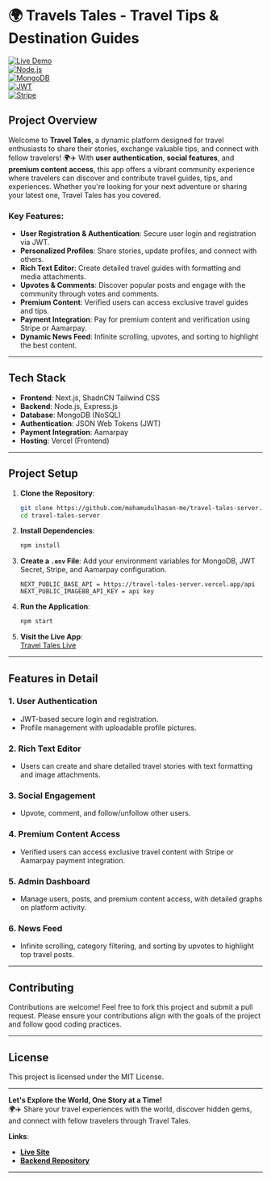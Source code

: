 # 🌍 Travels Tales - Travel Tips & Destination Guides

[![Live Demo](https://img.shields.io/badge/Live-Demo-blue.svg)](https://travel-tales-client.vercel.app/)  
[![Node.js](https://img.shields.io/badge/Node.js-Server-green.svg)](https://github.com/mahamudulhasan-me/travel-tales-server.git)  
[![MongoDB](https://img.shields.io/badge/Database-MongoDB-green.svg)](https://www.mongodb.com/)  
[![JWT](https://img.shields.io/badge/Auth-JWT-orange.svg)](https://jwt.io/)  
[![Stripe](https://img.shields.io/badge/Payment-Stripe-blue.svg)](https://stripe.com/)

## **Project Overview**

Welcome to **Travel Tales**, a dynamic platform designed for travel enthusiasts to share their stories, exchange valuable tips, and connect with fellow travelers! 🌍✈️ With **user authentication**, **social features**, and **premium content access**, this app offers a vibrant community experience where travelers can discover and contribute travel guides, tips, and experiences. Whether you're looking for your next adventure or sharing your latest one, Travel Tales has you covered.

### **Key Features**:

- **User Registration & Authentication**: Secure user login and registration via JWT.
- **Personalized Profiles**: Share stories, update profiles, and connect with others.
- **Rich Text Editor**: Create detailed travel guides with formatting and media attachments.
- **Upvotes & Comments**: Discover popular posts and engage with the community through votes and comments.
- **Premium Content**: Verified users can access exclusive travel guides and tips.
- **Payment Integration**: Pay for premium content and verification using Stripe or Aamarpay.
- **Dynamic News Feed**: Infinite scrolling, upvotes, and sorting to highlight the best content.

---

## **Tech Stack**

- **Frontend**: Next.js, ShadnCN Tailwind CSS
- **Backend**: Node.js, Express.js
- **Database**: MongoDB (NoSQL)
- **Authentication**: JSON Web Tokens (JWT)
- **Payment Integration**: Aamarpay
- **Hosting**: Vercel (Frontend)

---

## **Project Setup**

1. **Clone the Repository**:

   ```bash
   git clone https://github.com/mahamudulhasan-me/travel-tales-server.git
   cd travel-tales-server
   ```

2. **Install Dependencies**:

   ```bash
   npm install
   ```

3. **Create a `.env` File**:
   Add your environment variables for MongoDB, JWT Secret, Stripe, and Aamarpay configuration.

   ```env
   NEXT_PUBLIC_BASE_API = https://travel-tales-server.vercel.app/api
   NEXT_PUBLIC_IMAGEBB_API_KEY = api key
   ```

4. **Run the Application**:

   ```bash
   npm start
   ```

5. **Visit the Live App**:  
   [Travel Tales Live](https://travel-tales-client.vercel.app/)

---

## **Features in Detail**

### 1. **User Authentication**

- JWT-based secure login and registration.
- Profile management with uploadable profile pictures.

### 2. **Rich Text Editor**

- Users can create and share detailed travel stories with text formatting and image attachments.

### 3. **Social Engagement**

- Upvote, comment, and follow/unfollow other users.

### 4. **Premium Content Access**

- Verified users can access exclusive travel content with Stripe or Aamarpay payment integration.

### 5. **Admin Dashboard**

- Manage users, posts, and premium content access, with detailed graphs on platform activity.

### 6. **News Feed**

- Infinite scrolling, category filtering, and sorting by upvotes to highlight top travel posts.

---

## **Contributing**

Contributions are welcome! Feel free to fork this project and submit a pull request. Please ensure your contributions align with the goals of the project and follow good coding practices.

---

## **License**

This project is licensed under the MIT License.

---

**Let's Explore the World, One Story at a Time!**  
🌍✈️ Share your travel experiences with the world, discover hidden gems, and connect with fellow travelers through Travel Tales.

**Links**:

- **[Live Site](https://travel-tales-client.vercel.app/)**
- **[Backend Repository](https://github.com/mahamudulhasan-me/travel-tales-server.git)**

---
